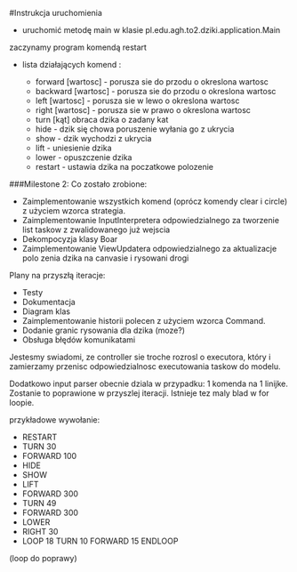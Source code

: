 #Instrukcja uruchomienia

* uruchomić metodę main w klasie pl.edu.agh.to2.dziki.application.Main

zaczynamy program komendą restart
* lista działających komend :

    * forward [wartosc] - porusza sie do przodu o okreslona wartosc
    * backward [wartosc] - porusza sie do przodu o okreslona wartosc
    * left [wartosc] - porusza sie w lewo o okreslona wartosc
    * right [wartosc] - porusza sie w prawo o okreslona wartosc
    * turn [kąt] obraca dzika o zadany kat
    * hide - dzik się chowa poruszenie wyłania go z ukrycia
    * show - dzik wychodzi z ukrycia
    * lift - uniesienie dzika
    * lower - opuszczenie dzika
    * restart - ustawia dzika na poczatkowe polozenie


###Milestone 2:
Co zostało zrobione:
* Zaimplementowanie wszystkich komend (oprócz komendy clear i circle) z użyciem wzorca strategia.
* Zaimplementowanie InputInterpretera odpowiedzialnego za tworzenie list taskow z zwalidowanego już wejscia
* Dekompocyzja klasy Boar
* Zaimplementowanie ViewUpdatera odpowiedzialnego za aktualizacje polo zenia dzika na canvasie i rysowani drogi


Plany na przyszłą iteracje:
 * Testy 
 * Dokumentacja
 * Diagram klas
 * Zaimplementowanie historii polecen z użyciem wzorca Command.
 * Dodanie granic rysowania dla dzika (moze?)
 * Obsługa błędów komunikatami
 
Jestesmy swiadomi, ze controller sie troche rozrosl o executora, który i zamierzamy przenisc 
odpowiedzialnosc executowania taskow do modelu.

Dodatkowo input parser obecnie dziala w przypadku: 1 komenda na 1 linijke. Zostanie to poprawione
w przyszlej iteracji.
Istnieje tez maly blad w for loopie.

przykładowe wywołanie:
* RESTART
* TURN 30
* FORWARD 100
* HIDE
* SHOW
* LIFT
* FORWARD 300
* TURN 49
* FORWARD 300
* LOWER
* RIGHT 30
* LOOP 18 TURN 10 FORWARD 15 ENDLOOP

(loop do poprawy)